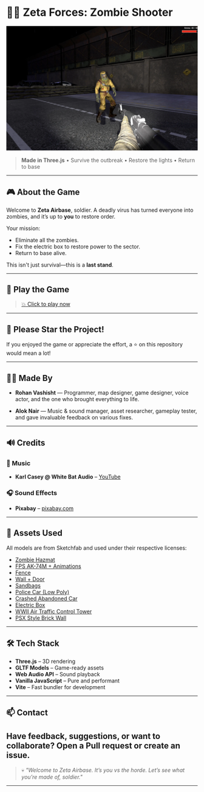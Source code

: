 # 🧟‍♂️ Zeta Forces: Zombie Shooter

![Zeta Forces Screenshot](./public/image.webp)

> **Made in Three.js** • Survive the outbreak • Restore the lights • Return to base

---

## 🎮 About the Game

Welcome to **Zeta Airbase**, soldier.
A deadly virus has turned everyone into zombies, and it’s up to **you** to restore order.

Your mission:

* Eliminate all the zombies.
* Fix the electric box to restore power to the sector.
* Return to base alive.

This isn't just survival—this is a **last stand**.

---

## 🚀 Play the Game

> [💥 Click to play now](https://www.zombiestrike.monster/)

---

## 🌟 Please Star the Project!

If you enjoyed the game or appreciate the effort, a ⭐ on this repository would mean a lot!

---

## 👨‍💻 Made By

* **Rohan Vashisht** —
  Programmer, map designer, game designer, voice actor, and the one who brought everything to life.

* **Alok Nair** —
  Music & sound manager, asset researcher, gameplay tester, and gave invaluable feedback on various fixes.

---

## 🔊 Credits

### 🎵 Music

* **Karl Casey @ White Bat Audio** – [YouTube](https://www.youtube.com/@WhiteBatAudio)

### 🎧 Sound Effects

* **Pixabay** – [pixabay.com](https://pixabay.com)

---

## 🧱 Assets Used

All models are from Sketchfab and used under their respective licenses:

* [Zombie Hazmat](https://sketchfab.com/3d-models/zombie-hazmat-49b3b4307f6a4d2386fdb02354158d04#download)
* [FPS AK-74M + Animations](https://sketchfab.com/3d-models/fps-ak-74m-animations-94be8385c402474cacd39bc096c6ca14)
* [Fence](https://sketchfab.com/3d-models/fence-0adbc93269c94b70b99d0627a3ee54f5)
* [Wall + Door](https://sketchfab.com/3d-models/wall-door-19mb-cac51dfd82784736a726bba118e86de9)
* [Sandbags](https://sketchfab.com/3d-models/sand-bags-e02685e0047948aabc75227cb1962d05#download)
* [Police Car (Low Poly)](https://sketchfab.com/3d-models/prototipo-speciale-police-95-low-poly-model-63aa215521334cef9c4d8c4c391252ad)
* [Crashed Abandoned Car](https://sketchfab.com/3d-models/crashed-abandoned-car-game-ready-66ef51a84c9843dda53bf0b4b9020011#download)
* [Electric Box](https://sketchfab.com/3d-models/electric-box-c7bba1e774d94e67b410e4c9fdfdee34#download)
* [WWII Air Traffic Control Tower](https://sketchfab.com/3d-models/wwii-air-trafic-control-tower-9e7f035ed7f4449593ad1bebe6ac71b1)
* [PSX Style Brick Wall](https://sketchfab.com/3d-models/psx-style-brick-wall-80e53aac4eaa4aa99750f2429a4fe9f2#download)

---

## 🛠️ Tech Stack

* **Three.js** – 3D rendering
* **GLTF Models** – Game-ready assets
* **Web Audio API** – Sound playback
* **Vanilla JavaScript** – Pure and performant
* **Vite** – Fast bundler for development

---

## 📫 Contact

Have feedback, suggestions, or want to collaborate?
Open a Pull request or create an issue.
---

> 💀 *"Welcome to Zeta Airbase. It’s you vs the horde. Let’s see what you’re made of, soldier."*

---

